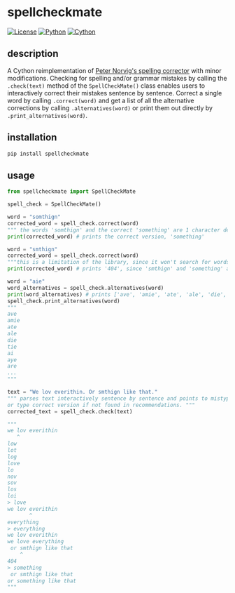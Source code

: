 # spellcheckmate

[![License](https://img.shields.io/badge/license-MIT-blue.svg)](https://opensource.org/licenses/MIT)
[![Python](https://img.shields.io/badge/python-3.6%2B-blue.svg)](https://www.python.org/downloads/release)
[![Cython](https://img.shields.io/badge/Cython-Link-blue.svg)](https://cython.readthedocs.io/)

## description

A Cython reimplementation of [Peter Norvig's spelling corrector](http://norvig.com/spell-correct.html) with minor modifications.
Checking for spelling and/or grammar mistakes by calling the `.check(text)` method of the `SpellCheckMate()` class enables users to interactively correct their mistakes sentence by sentence. Correct a single word by calling `.correct(word)` and get a list of all the alternative corrections by calling `.alternatives(word)` or print them out directly by `.print_alternatives(word)`.

## installation

```bash
pip install spellcheckmate
```

## usage

```py
from spellcheckmate import SpellCheckMate

spell_check = SpellCheckMate()

word = "somthign"
corrected_word = spell_check.correct(word)
""" the words 'somthign' and the correct 'something' are 1 character deletion and 1 transposed character away from each other. """
print(corrected_word) # prints the correct version, 'something'

word = "smthign"
corrected_word = spell_check.correct(word)
"""this is a limitation of the library, since it won't search for words of which Damerau–Levenshtein distance is greater than 2. """
print(corrected_word) # prints '404', since 'smthign' and 'something' are more than 2 edits away from each other.

word = "aie"
word_alternatives = spell_check.alternatives(word)
print(word_alternatives) # prints ['ave', 'amie', 'ate', 'ale', 'die', 'tie', 'ai', 'aye', 'are', ... ]
spell_check.print_alternatives(word)
"""
ave
amie
ate
ale
die
tie
ai
aye
are
...
"""

text = "We lov everithin. Or smthign like that."
""" parses text interactively sentence by sentence and points to mistyped word after which user can select from recommendations
or type correct version if not found in recommendations. """
corrected_text = spell_check.check(text)

"""
we lov everithin
   ^
low
lot
log
love
lo
nov
sov
los
loi
> love
we lov everithin
       ^
everything
> everything
we lov everithin
we love everything 
 or smthign like that
    ^
404
> something
 or smthign like that
or something like that 
"""
```